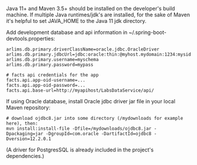 Java 11+ and Maven 3.5+ should be installed on the developer's build machine.
If multiple Java runtimes/jdk's are installed, for the sake of Maven it's
helpful to set JAVA_HOME to the Java 11 jdk directory.

Add development database and api information in ~/.spring-boot-devtools.properties:
```
arlims.db.primary.driverClassName=oracle.jdbc.OracleDriver
arlims.db.primary.jdbcUrl=jdbc:oracle:thin:@myhost.mydomain:1234:mysid
arlims.db.primary.username=myschema
arlims.db.primary.password=mypass

# facts api credentials for the app
facts.api.app-oid-username=...
facts.api.app-oid-password=...
facts.api.base-url=http://myapihost/LabsDataService/api/
```

If using Oracle database, install Oracle jdbc driver jar file in your local Maven repository:
```
# download ojdbc8.jar into some directory (/mydownloads for example here), then:
mvn install:install-file -Dfile=/mydownloads/ojdbc8.jar -Dpackaging=jar -DgroupId=com.oracle -DartifactId=ojdbc8 -Dversion=12.2.0.1
```
(A driver for PostgresSQL is already included in the project's dependencies.)

